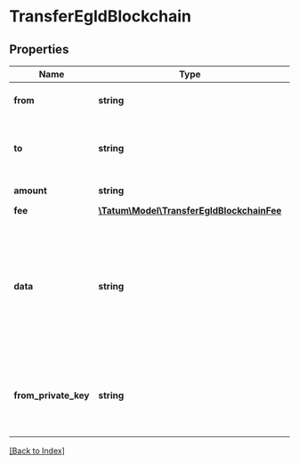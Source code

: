 # TransferEgldBlockchain

## Properties

Name | Type | Description | Notes
------------ | ------------- | ------------- | -------------
**from** | **string** | Account address of the sender |
**to** | **string** | Account address of the receiver or smart contract |
**amount** | **string** | Value to be sent. |
**fee** | [**\Tatum\Model\TransferEgldBlockchainFee**](TransferEgldBlockchainFee.md) |  | [optional]
**data** | **string** | Additional data that can be passed to a blockchain transaction as a data property; must be in the hexadecimal format | [optional]
**from_private_key** | **string** | Private key of sender address. Private key, or signature Id must be present. |

[[Back to Index]](../index.md)
